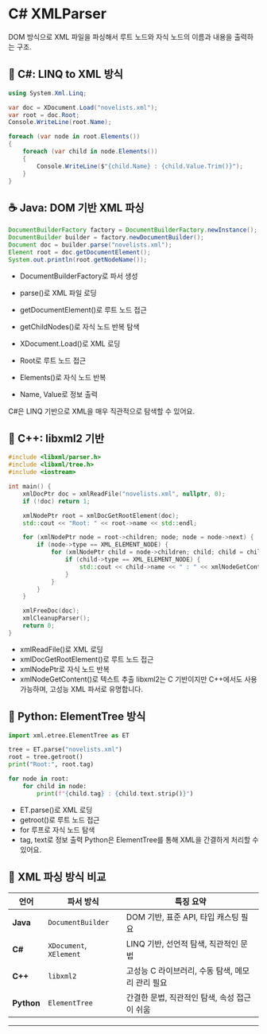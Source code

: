 # C# XMLParser

DOM 방식으로 XML 파일을 파싱해서 루트 노드와 자식 노드의 이름과 내용을 출력하는 구조. 


## 🧩 C#: LINQ to XML 방식

```csharp
using System.Xml.Linq;

var doc = XDocument.Load("novelists.xml");
var root = doc.Root;
Console.WriteLine(root.Name);

foreach (var node in root.Elements())
{
    foreach (var child in node.Elements())
    {
        Console.WriteLine($"{child.Name} : {child.Value.Trim()}");
    }
}
```

## ☕ Java: DOM 기반 XML 파싱
```java
DocumentBuilderFactory factory = DocumentBuilderFactory.newInstance();
DocumentBuilder builder = factory.newDocumentBuilder();
Document doc = builder.parse("novelists.xml");
Element root = doc.getDocumentElement();
System.out.println(root.getNodeName());
```

- DocumentBuilderFactory로 파서 생성
- parse()로 XML 파일 로딩
- getDocumentElement()로 루트 노드 접근
- getChildNodes()로 자식 노드 반복 탐색


- XDocument.Load()로 XML 로딩
- Root로 루트 노드 접근
- Elements()로 자식 노드 반복
- Name, Value로 정보 출력

C#은 LINQ 기반으로 XML을 매우 직관적으로 탐색할 수 있어요.


## 🧱 C++: libxml2 기반
```cpp
#include <libxml/parser.h>
#include <libxml/tree.h>
#include <iostream>

int main() {
    xmlDocPtr doc = xmlReadFile("novelists.xml", nullptr, 0);
    if (!doc) return 1;

    xmlNodePtr root = xmlDocGetRootElement(doc);
    std::cout << "Root: " << root->name << std::endl;

    for (xmlNodePtr node = root->children; node; node = node->next) {
        if (node->type == XML_ELEMENT_NODE) {
            for (xmlNodePtr child = node->children; child; child = child->next) {
                if (child->type == XML_ELEMENT_NODE) {
                    std::cout << child->name << " : " << xmlNodeGetContent(child) << std::endl;
                }
            }
        }
    }

    xmlFreeDoc(doc);
    xmlCleanupParser();
    return 0;
}
```

- xmlReadFile()로 XML 로딩
- xmlDocGetRootElement()로 루트 노드 접근
- xmlNodePtr로 자식 노드 반복
- xmlNodeGetContent()로 텍스트 추출
libxml2는 C 기반이지만 C++에서도 사용 가능하며, 고성능 XML 파서로 유명합니다.


## 🐍 Python: ElementTree 방식
```python
import xml.etree.ElementTree as ET

tree = ET.parse("novelists.xml")
root = tree.getroot()
print("Root:", root.tag)

for node in root:
    for child in node:
        print(f"{child.tag} : {child.text.strip()}")

```

- ET.parse()로 XML 로딩
- getroot()로 루트 노드 접근
- for 루프로 자식 노드 탐색
- tag, text로 정보 출력
Python은 ElementTree를 통해 XML을 간결하게 처리할 수 있어요.


## 🧭 XML 파싱 방식 비교

| 언어       | 파서 방식              | 특징 요약                                               |
|------------|------------------------|----------------------------------------------------------|
| **Java**   | `DocumentBuilder`      | DOM 기반, 표준 API, 타입 캐스팅 필요                    |
| **C#**     | `XDocument`, `XElement`| LINQ 기반, 선언적 탐색, 직관적인 문법                   |
| **C++**    | `libxml2`              | 고성능 C 라이브러리, 수동 탐색, 메모리 관리 필요         |
| **Python** | `ElementTree`          | 간결한 문법, 직관적인 탐색, 속성 접근이 쉬움             |

---

